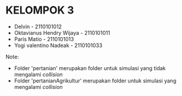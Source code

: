 # KELOMPOK 3
- Delvin - 2110101012
- Oktavianus Hendry Wijaya - 2110101011
- Paris Matio - 2110101013
- Yogi valentino Nadeak - 2110101033

Note:
- Folder 'pertanian' merupakan folder untuk simulasi yang tidak mengalami _collision_
- Folder 'pertanianAgrikultur' merupakan folder untuk simulasi yang mengalami _collision_
